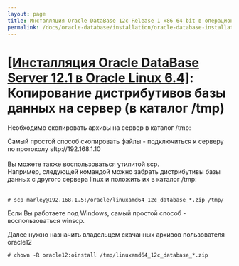 ```yaml
---
layout: page
title: Инсталляция Oracle DataBase 12c Release 1 x86 64 bit в операционной системе Oracle Linux 6.4 x86_64
permalink: /docs/oracle-database/installation/oracle-database-installation/single-instance/simple/linux/6.4/oracle/12.1/copy-oracle-distrib-on-server/
---
```


# <a href="/docs/oracle-database/installation/oracle-database-installation/single-instance/simple/linux/6.4/oracle/12.1/">[Инсталляция Oracle DataBase Server 12.1 в Oracle Linux 6.4]</a>: Копирование дистрибутивов базы данных на сервер (в каталог /tmp)



Необходимо скопировать архивы на сервер в каталог /tmp:<br/>

Самый простой способ скопировать файлы - подключиться к серверу по протоколу sftp://192.168.1.10
<br/><br/>
Вы можете также воспользоваться утилитой scp.
<br/>
Например, следующей командой можно забрать дистрибутивы базы данных с другого сервера linux и положить их в каталог /tmp:
<br/><br/>


	# scp marley@192.168.1.5:/oracle/linuxamd64_12c_database_*.zip /tmp/

Если Вы работаете под Windows, самый простой способ - воспользоваться winscp.


Далее нужно назначить владельцем скачанных архивов пользователя oracle12

	# chown -R oracle12:oinstall /tmp/linuxamd64_12c_database_*.zip
